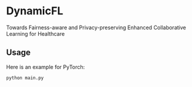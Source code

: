 # DynamicFL
Towards Fairness-aware and Privacy-preserving Enhanced Collaborative Learning for Healthcare

## Usage

Here is an example for PyTorch: 
```
python main.py
```
